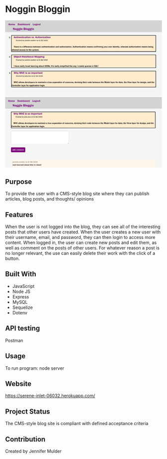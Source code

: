 # Noggin Bloggin

![](public/assets/images/noggin-bloggin.jpg)
![](public/assets/images/noggin-bloggin1.jpg)

## Purpose
To provide the user with a CMS-style blog site where they can publish articles, blog posts, and thoughts/ opinions

## Features
When the user is not logged into the blog, they can see all of the interesting posts that other users have created. When the user creates a new user with their username, email, and password, they can then login to access more content. When logged in, the user can create new posts and edit them, as well as comment on the posts of other users. For whatever reason a post is no longer relevant, the use can easily delete their work with the click of a button.

## Built With
* JavaScript
* Node JS 
* Express
* MySQL
* Sequelize
* Dotenv

## API testing
Postman

## Usage
To run program: node server

## Website
https://serene-inlet-06032.herokuapp.com/

## Project Status
The CMS-style blog site is compliant with defined acceptance criteria

## Contribution
Created by Jennifer Mulder

